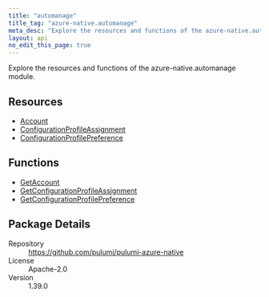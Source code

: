 ```yaml
---
title: "automanage"
title_tag: "azure-native.automanage"
meta_desc: "Explore the resources and functions of the azure-native.automanage module."
layout: api
no_edit_this_page: true
---
```


<!-- WARNING: this file was generated by Pulumi Docs Generator. -->
<!-- Do not edit by hand unless you're certain you know what you are doing! -->

Explore the resources and functions of the azure-native.automanage module.

<h2 id="resources">Resources</h2>
<ul class="api">
    <li><a href="account" title="Account"><span class="api-symbol api-symbol--resource"></span>Account</a></li>
    <li><a href="configurationprofileassignment" title="ConfigurationProfileAssignment"><span class="api-symbol api-symbol--resource"></span>ConfigurationProfileAssignment</a></li>
    <li><a href="configurationprofilepreference" title="ConfigurationProfilePreference"><span class="api-symbol api-symbol--resource"></span>ConfigurationProfilePreference</a></li>
</ul>

<h2 id="functions">Functions</h2>
<ul class="api">
    <li><a href="getaccount" title="GetAccount"><span class="api-symbol api-symbol--function"></span>GetAccount</a></li>
    <li><a href="getconfigurationprofileassignment" title="GetConfigurationProfileAssignment"><span class="api-symbol api-symbol--function"></span>GetConfigurationProfileAssignment</a></li>
    <li><a href="getconfigurationprofilepreference" title="GetConfigurationProfilePreference"><span class="api-symbol api-symbol--function"></span>GetConfigurationProfilePreference</a></li>
</ul>

<h2 id="package-details">Package Details</h2>
<dl class="package-details">
	<dt>Repository</dt>
	<dd><a href="https://github.com/pulumi/pulumi-azure-native">https://github.com/pulumi/pulumi-azure-native</a></dd>
	<dt>License</dt>
	<dd>Apache-2.0</dd>
	<dt>Version</dt>
	<dd>1.39.0</dd>
</dl>

